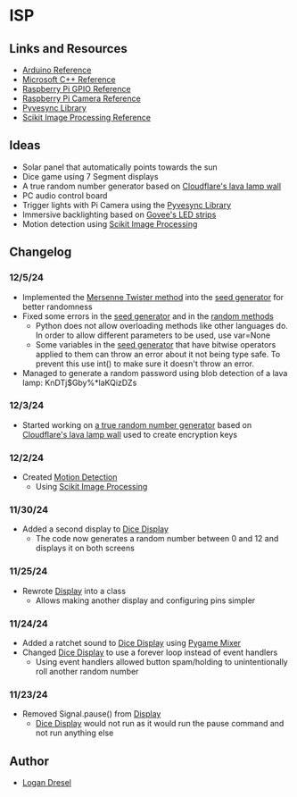 # ISP

## Links and Resources

* [Arduino Reference](https://docs.arduino.cc/learn/programming/reference/)
* [Microsoft C++ Reference](https://learn.microsoft.com/en-us/cpp/cpp/cpp-language-reference?view=msvc-170)
 * [Raspberry Pi GPIO Reference](https://gpiozero.readthedocs.io)
* [Raspberry Pi Camera Reference](https://datasheets.raspberrypi.com/camera/picamera2-manual.pdf)
* [Pyvesync Library](https://github.com/webdjoe/pyvesync)
* [Scikit Image Processing Reference](https://scikit-image.org/docs/stable/api/api.html)

## Ideas

* Solar panel that automatically points towards the sun
* Dice game using 7 Segment displays
* A true random number generator based on [Cloudflare's lava lamp wall](https://www.cloudflare.com/learning/ssl/lava-lamp-encryption/)
* PC audio control board
* Trigger lights with Pi Camera using the [Pyvesync Library](https://github.com/webdjoe/pyvesync)
* Immersive backlighting based on [Govee's LED strips](https://us.govee.com/products/govee-gaming-light-strip-g1)
* Motion detection using [Scikit Image Processing](https://scikit-image.org/)

## Changelog
### 12/5/24
* Implemented the [Mersenne Twister method](https://www.sciencedirect.com/topics/computer-science/mersenne-twister) into the [seed generator](https://github.com/coollogan876/ISP/blob/main/Pi/TrueRandom/Seed.py) for better randomness
* Fixed some errors in the [seed generator](https://github.com/coollogan876/ISP/blob/main/Pi/TrueRandom/Seed.py) and in the [random methods](https://github.com/coollogan876/ISP/blob/main/Pi/TrueRandom/TrueRandom.py)
  * Python does not allow overloading methods like other languages do.
  In order to allow different parameters to be used, use var=None
  * Some variables in the [seed generator](https://github.com/coollogan876/ISP/blob/main/Pi/TrueRandom/Seed.py) that have bitwise operators applied to them can throw an error about it not being type safe. To prevent this use int() to make sure it doesn't throw an error.
* Managed to generate a random password using blob detection of a lava lamp: KnDTj$Gby%*laKQizDZs
### 12/3/24
* Started working on [a true random number generator](https://github.com/coollogan876/ISP/tree/main/Pi) based on [Cloudflare's lava lamp wall](https://www.cloudflare.com/learning/ssl/lava-lamp-encryption/) used to create encryption keys
### 12/2/24 
* Created [Motion Detection](https://github.com/coollogan876/ISP/blob/main/Pi/MotionDetection.py) 
  * Using [Scikit Image Processing](https://scikit-image.org/)
### 11/30/24
* Added a second display to [Dice Display](https://github.com/coollogan876/ISP/blob/main/Pi/diceDisplay.py) 
  * The code now generates a random number between 0 and 12 and displays it on both screens
### 11/25/24
* Rewrote [Display](https://github.com/coollogan876/ISP/blob/main/Pi/Display.py) into a class
  * Allows making another display and configuring pins simpler
### 11/24/24
* Added a ratchet sound to [Dice Display](https://github.com/coollogan876/ISP/blob/main/Pi/diceDisplay.py) using [Pygame Mixer](https://www.pygame.org/docs/ref/mixer.html)
* Changed [Dice Display](https://github.com/coollogan876/ISP/blob/main/Pi/diceDisplay.py) to use a forever loop instead of event handlers
  * Using event handlers allowed button spam/holding to unintentionally roll another random number
### 11/23/24
* Removed Signal.pause() from [Display](https://github.com/coollogan876/ISP/blob/main/Pi/Display.py)
  * [Dice Display](https://github.com/coollogan876/ISP/blob/main/Pi/diceDisplay.py) would not run as it would run the pause command and not run anything else
## Author
- [Logan Dresel](https://www.github.com/coollogan876)
